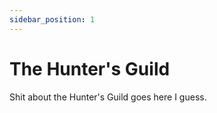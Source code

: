 ```yaml
---
sidebar_position: 1
---
```


# The Hunter's Guild

Shit about the Hunter's Guild goes here I guess.

